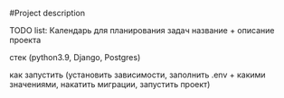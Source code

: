 #Project description

TODO list: Календарь для планирования задач название + описание проекта

стек (python3.9, Django, Postgres)

как запустить (установить зависимости, заполнить .env + какими значениями, накатить миграции, запустить проект)